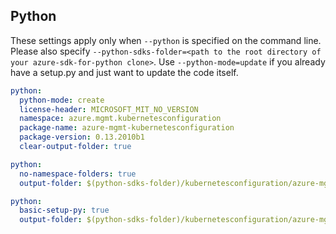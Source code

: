 ## Python

These settings apply only when `--python` is specified on the command line.
Please also specify `--python-sdks-folder=<path to the root directory of your azure-sdk-for-python clone>`.
Use `--python-mode=update` if you already have a setup.py and just want to update the code itself.

```yaml
python:
  python-mode: create
  license-header: MICROSOFT_MIT_NO_VERSION
  namespace: azure.mgmt.kubernetesconfiguration
  package-name: azure-mgmt-kubernetesconfiguration
  package-version: 0.13.2010b1
  clear-output-folder: true
```
``` yaml $(python) && $(python-mode) == 'update'
python:
  no-namespace-folders: true
  output-folder: $(python-sdks-folder)/kubernetesconfiguration/azure-mgmt-kubernetesconfiguration/azure/mgmt/kubernetesconfiguration
```
``` yaml $(python) && $(python-mode) == 'create'
python:
  basic-setup-py: true
  output-folder: $(python-sdks-folder)/kubernetesconfiguration/azure-mgmt-kubernetesconfiguration
```